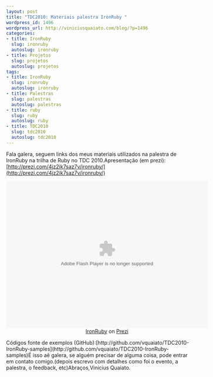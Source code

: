 ```yaml
--- 
layout: post
title: "TDC2010: Materiais palestra IronRuby "
wordpress_id: 1496
wordpress_url: http://viniciusquaiato.com/blog/?p=1496
categories: 
- title: IronRuby
  slug: ironruby
  autoslug: ironruby
- title: Projetos
  slug: projetos
  autoslug: projetos
tags: 
- title: IronRuby
  slug: ironruby
  autoslug: ironruby
- title: Palestras
  slug: palestras
  autoslug: palestras
- title: ruby
  slug: ruby
  autoslug: ruby
- title: TDC2010
  slug: tdc2010
  autoslug: tdc2010
---
```

Fala galera, seguem links dos meus materiais utilizados na palestra de IronRuby na trilha de Ruby no TDC 2010.Apresentação (em prezi):[http://prezi.com/4jz2ik7saz7v/ironruby/](http://prezi.com/4jz2ik7saz7v/ironruby/)<div class="prezi-player"><style type="text/css" media="screen">.prezi-player { width: 550px;
    }
 .prezi-player-links { text-align: center;
    }
</style><object id="prezi_4jz2ik7saz7v" name="prezi_4jz2ik7saz7v" classid="clsid:D27CDB6E-AE6D-11cf-96B8-444553540000" width="550" height="400"><param name="movie" value="http://prezi.com/bin/preziloader.swf" /><param name="allowfullscreen" value="true" /><param name="allowscriptaccess" value="always" /><param name="bgcolor" value="#ffffff" /><param name="flashvars" value="prezi_id=4jz2ik7saz7v&amp;
    lock_to_path=0&amp;
    color=ffffff&amp;
    autoplay=no&amp;
    autohide_ctrls=0" /><embed id="preziEmbed_4jz2ik7saz7v" name="preziEmbed_4jz2ik7saz7v" src="http://prezi.com/bin/preziloader.swf" type="application/x-shockwave-flash" allowfullscreen="true" allowscriptaccess="always" width="550" height="400" bgcolor="#ffffff" flashvars="prezi_id=4jz2ik7saz7v&amp;
    lock_to_path=0&amp;
    color=ffffff&amp;
    autoplay=no&amp;
    autohide_ctrls=0"></embed></object><div class="prezi-player-links">
[IronRuby](http://prezi.com/4jz2ik7saz7v/ironruby/ "") on [Prezi](http://prezi.com)
</div></div>Códigos fonte de exemplos (GitHub):[http://github.com/vquaiato/TDC2010-IronRuby-samples](http://github.com/vquaiato/TDC2010-IronRuby-samples)É isso aê galera, se alguém precisar de alguma coisa, pode entrar em contato comigo.(depois escrevo com detalhes como foi o evento, a palestra, o feedback, etc)Abraços,Vinicius Quaiato.

